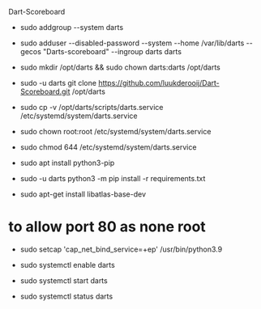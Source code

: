 Dart-Scoreboard

- sudo addgroup --system darts
- sudo adduser --disabled-password --system --home /var/lib/darts --gecos "Darts-scoreboard" --ingroup darts darts

- sudo mkdir /opt/darts && sudo chown darts:darts /opt/darts
- sudo -u darts git clone https://github.com/luukderooij/Dart-Scoreboard.git /opt/darts

- sudo cp -v /opt/darts/scripts/darts.service /etc/systemd/system/darts.service
- sudo chown root:root /etc/systemd/system/darts.service 
- sudo chmod 644 /etc/systemd/system/darts.service

- sudo apt install python3-pip 
- sudo -u darts python3 -m pip install -r requirements.txt

- sudo apt-get install libatlas-base-dev

# to allow port 80 as none root
- sudo setcap 'cap_net_bind_service=+ep' /usr/bin/python3.9

- sudo systemctl enable darts
- sudo systemctl start darts
- sudo systemctl status darts